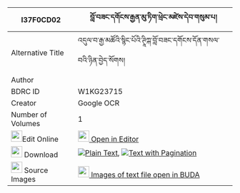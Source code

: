 |I37F0CD02|བློ་བཟང་དགོངས་རྒྱན་མུ་ཏིག་ཕྲེང་མཛེས་དེབ་གསུམ་པ། 
| --- | --- 
|Alternative Title |འདུལ་བ་རྒྱ་མཚོའི་སྙིང་པོའི་ཊཱིཀྐ་བློ་བཟང་དགོངས་དོན་གསལ་བའི་ཉིན་བྱེད་སོགས།
|Author | 
|BDRC ID | W1KG23715
|Creator | Google OCR
|Number of Volumes| 1
|<img width="25" src="https://img.icons8.com/color/25/000000/edit-property.png">Edit Online| [<img width="25" src="https://avatars.githubusercontent.com/u/45091458?s=200&v=4"> Open in Editor](http://editor.openpecha.org/I37F0CD02)
|<img width="25" src="https://img.icons8.com/fluent/48/000000/download-2.png"/>  Download | [![](https://img.icons8.com/color/20/000000/txt.png)Plain Text](https://github.com/Openpecha/I37F0CD02/releases/download/v1/lozang_gong_gyen_mutik_treng_d_plain_I37F0CD02.zip), [![](https://img.icons8.com/color/20/000000/txt.png)Text with Pagination](https://github.com/Openpecha/I37F0CD02/releases/download/v1/lozang_gong_gyen_mutik_treng_d_pages_I37F0CD02.zip)
|<img width="25" src="https://img.icons8.com/plasticine/100/000000/pictures-folder.png"/>  Source Images | [<img width="25" src="https://library.bdrc.io/icons/BUDA-small.svg"> Images of text file open in BUDA](https://library.bdrc.io/show/bdr:W1KG23715)